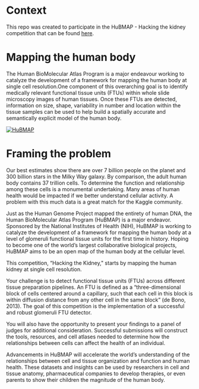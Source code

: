 # Context

This repo was created to participate in the HuBMAP - Hacking the kidney competition that can be found [here](https://www.kaggle.com/c/hubmap-kidney-segmentation/overview).

# Mapping the human body

The Human BioMolecular Atlas Program is a major endeavour working to catalyze the development of a framework for mapping the human body at single cell resolution.One component of this overarching goal is to identify medically relevant functional tissue units (FTUs) within whole slide microscopy images of human tissues. Once these FTUs are detected, information on size, shape, variability in number and location within the tissue samples can be used to help build a spatially accurate and semantically explicit model of the human body.

[![HuBMAP](https://img.youtube.com/vi/yCh4XnD7rEE/0.jpg)](https://www.youtube.com/watch?v=yCh4XnD7rEE)

# Framing the problem

Our best estimates show there are over 7 billion people on the planet and 300 billion stars in the Milky Way galaxy. By comparison, the adult human body contains 37 trillion cells. To determine the function and relationship among these cells is a monumental undertaking. Many areas of human health would be impacted if we better understand cellular activity. A problem with this much data is a great match for the Kaggle community.

Just as the Human Genome Project mapped the entirety of human DNA, the Human BioMolecular Atlas Program (HuBMAP) is a major endeavor. Sponsored by the National Institutes of Health (NIH), HuBMAP is working to catalyze the development of a framework for mapping the human body at a level of glomeruli functional tissue units for the first time in history. Hoping to become one of the world’s largest collaborative biological projects, HuBMAP aims to be an open map of the human body at the cellular level.

This competition, “Hacking the Kidney," starts by mapping the human kidney at single cell resolution.

Your challenge is to detect functional tissue units (FTUs) across different tissue preparation pipelines. An FTU is defined as a “three-dimensional block of cells centered around a capillary, such that each cell in this block is within diffusion distance from any other cell in the same block” (de Bono, 2013). The goal of this competition is the implementation of a successful and robust glomeruli FTU detector.

You will also have the opportunity to present your findings to a panel of judges for additional consideration. Successful submissions will construct the tools, resources, and cell atlases needed to determine how the relationships between cells can affect the health of an individual.

Advancements in HuBMAP will accelerate the world’s understanding of the relationships between cell and tissue organization and function and human health. These datasets and insights can be used by researchers in cell and tissue anatomy, pharmaceutical companies to develop therapies, or even parents to show their children the magnitude of the human body.

